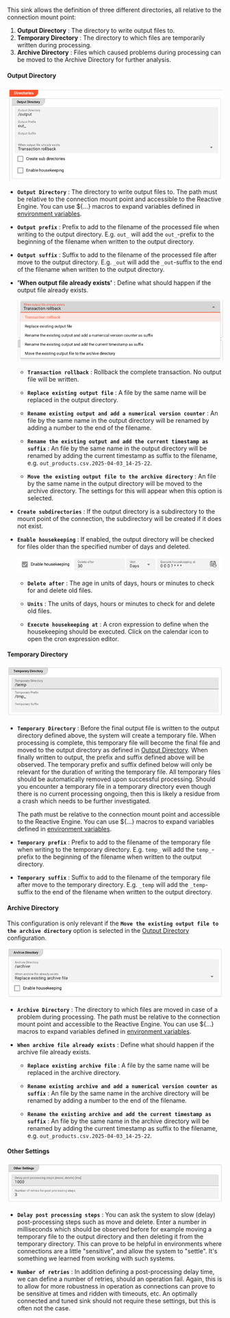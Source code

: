 [//]: # (Precede this section with the header "### Directories")

This sink allows the definition of three different directories, all relative to the connection mount point:

1. **Output Directory** : The directory to write output files to.
2. **Temporary Directory** : The directory to which files are temporarily written during processing.
3. **Archive Directory** : Files which caused problems during processing can be moved to the Archive Directory for further analysis.

#### Output Directory

![Output Directory](./._asset-sink-directories_images/image_2025-04-04-10-25-27.png "Output Directory")

* **`Output Directory`** : The directory to write output files to.
  The path must be relative to the connection mount point and accessible to the Reactive Engine.
  You can use $\{...\} macros to expand variables defined in [environment variables](../../03-assets/resources/asset-resource-environment).

* **`Output prefix`** : Prefix to add to the filename of the processed file when writing to the output directory.
  E.g. `out_` will add the `out_`-prefix to the beginning of the filename when written to the output directory.

* **`Output suffix`** : Suffix to add to the filename of the processed file after move to the output directory.
  E.g. `_out` will add the `_out`-suffix to the end of the filename when written to the output directory.

* **'When output file already exists'** : Define what should happen if the output file already exists.

  ![When output file already exists](./._asset-sink-directories_images/image_2025-04-04-10-46-12.png "When output file already exists")

  * **`Transaction rollback`** : Rollback the complete transaction. No output file will be written.
  
  * **`Replace existing output file`** : A file by the same name will be replaced in the output directory.
  
  * **`Rename existing output and add a numerical version counter`** : An file by the same name in the output directory will be renamed by adding a number to the end of the filename.
  
  * **`Rename the existing output and add the current timestamp as suffix`** : An file by the same name in the output directory will be renamed by adding the current timestamp as suffix to the filename, e.g. `out_products.csv.2025-04-03_14-25-22`.
  
  * **`Move the existing output file to the archive directory`** : An file by the same name in the output directory will be moved to the archive directory. The settings for this will appear when this option is selected.

* **`Create subdirectories`** : If the output directory is a subdirectory to the mount point of the connection, the subdirectory will be created if it does not exist.

* **`Enable housekeeping`** : If enabled, the output directory will be checked for files older than the specified number of days and deleted.

    ![Housekeeping](./._asset-sink-directories_images/image_2025-04-04-10-32-10.png "Housekeeping")

    * **`Delete after`** : The age in units of days, hours or minutes to check for and delete old files.

    * **`Units`** : The units of days, hours or minutes to check for and delete old files.
  
    * **`Execute housekeeping at`** : A cron expression to define when the housekeeping should be executed. Click on the calendar icon to open the cron expression editor.


#### Temporary Directory

![Temporary Directory](./._asset-sink-directories_images/image_2025-04-04-10-45-24.png "Temporary Directory")

* **`Temporary Directory`** : Before the final output file is written to the output directory defined above, the system will create a temporary file.
  When processing is complete, this temporary file will become the final file and moved to the output directory as defined in [Output Directory](#output-directory).
  When finally written to output, the prefix and suffix defined above will be observed.
  The temporary prefix and suffix defined below will only be relevant for the duration of writing the temporary file.
  All temporary files should be automatically removed upon successful processing.
  Should you encounter a temporary file in a temporary directory even though there is no current processing ongoing, then this is likely a residue from a crash which needs to be further investigated.

  The path must be relative to the connection mount point and accessible to the Reactive Engine.
  You can use $\{...\} macros to expand variables defined in [environment variables](../../03-assets/resources/asset-resource-environment).

* **`Temporary prefix`** : Prefix to add to the filename of the temporary file when writing to the temporary directory.
  E.g. `temp_` will add the `temp_`-prefix to the beginning of the filename when written to the output directory.

* **`Temporary suffix`** : Suffix to add to the filename of the temporary file after move to the temporary directory.
  E.g. `_temp` will add the `_temp`-suffix to the end of the filename when written to the output directory.

#### Archive Directory

This configuration is only relevant if the **`Move the existing output file to the archive directory`** option is selected in the [Output Directory](#output-directory) configuration.

![Archive Directory](./._asset-sink-directories_images/image_2025-04-03-18-09-10.png "Archive Directory")

* **`Archive Directory`** : The directory to which files are moved in case of a problem during processing.
  The path must be relative to the connection mount point and accessible to the Reactive Engine.
  You can use $\{...\} macros to expand variables defined in [environment variables](../../03-assets/resources/asset-resource-environment).

* **`When archive file already exists`** : Define what should happen if the archive file already exists.

    * **`Replace existing archive file`** : A file by the same name will be replaced in the archive directory.

    * **`Rename existing archive and add a numerical version counter as suffix`** : An file by the same name in the archive directory will be renamed by adding a number to the end of the filename.

    * **`Rename the existing archive and add the current timestamp as suffix`** : An file by the same name in the archive directory will be renamed by adding the current timestamp as suffix to the filename, e.g. `out_products.csv.2025-04-03_14-25-22`.


#### Other Settings

![Other Settings](./._asset-sink-directories_images/image_2025-04-03-18-11-53.png "Other Settings")

* **`Delay post processing steps`** : You can ask the system to slow (delay) post-processing steps such as move and delete.
  Enter a number in milliseconds which should be observed before for example moving a temporary file to the output directory and then deleting it from the temporary directory.
  This can prove to be helpful in environments where connections are a little "sensitive", and allow the system to "settle".
  It's something we learned from working with such systems.

* **`Number of retries`** : In addition defining a post-processing delay time, we can define a number of retries, should an operation fail.
  Again, this is to allow for more robustness in operation as connections can prove to be sensitive at times and ridden with timeouts, etc.
  An optimally connected and tuned sink should not require these settings, but this is often not the case.

